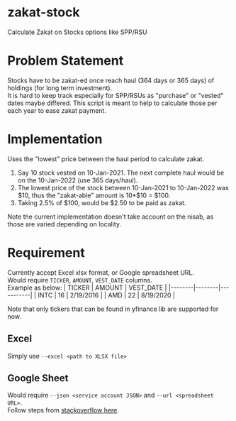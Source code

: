 # zakat-stock
 Calculate Zakat on Stocks options like SPP/RSU

# Problem Statement
 Stocks have to be zakat-ed once reach haul (364 days or 365 days) of holdings (for long term investment).  
 It is hard to keep track especially for SPP/RSUs as "purchase" or "vested" dates maybe differed.
 This script is meant to help to calculate those per each year to ease zakat payment.
 
# Implementation
Uses the "lowest" price between the haul period to calculate zakat.
1. Say 10 stock vested on 10-Jan-2021. The next complete haul would be on the 10-Jan-2022 (use 365 days/haul).  
2. The lowest price of the stock between 10-Jan-2021 to 10-Jan-2022 was $10, thus the "zakat-able" amount is 10*$10 = $100.
3. Taking 2.5% of $100, would be $2.50 to be paid as zakat.  

Note the current implementation doesn't take account on the nisab, as those are varied depending on locality.  

# Requirement
Currently accept Excel xlsx format, or Google spreadsheet URL.  
Would require ```TICKER```, ```AMOUNT```, ```VEST_DATE``` columns.  
Example as below:
| TICKER | AMOUNT | VEST_DATE |
|--------|--------|-----------|
| INTC   |     16 | 2/19/2016 |
| AMD    |     22 | 8/19/2020 |

Note that only tickers that can be found in yfinance lib are supported for now.

## Excel 
Simply use ```--excel <path to XLSX file>``` 

## Google Sheet
Would require ```--json <service account JSON>``` and ```--url <spreadsheet URL>```.  
Follow steps from [stackoverflow here](https://stackoverflow.com/questions/46287267/how-can-i-get-the-file-service-account-json-for-google-translate-api).  

